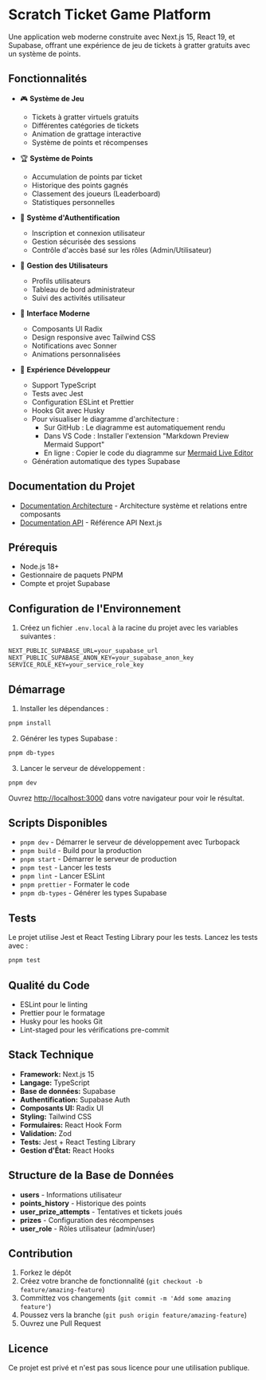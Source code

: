 # Scratch Ticket Game Platform

Une application web moderne construite avec Next.js 15, React 19, et Supabase, offrant une expérience de jeu de tickets à gratter gratuits avec un système de points.

## Fonctionnalités

- 🎮 **Système de Jeu**

  - Tickets à gratter virtuels gratuits
  - Différentes catégories de tickets
  - Animation de grattage interactive
  - Système de points et récompenses

- 🏆 **Système de Points**

  - Accumulation de points par ticket
  - Historique des points gagnés
  - Classement des joueurs (Leaderboard)
  - Statistiques personnelles

- 🔐 **Système d'Authentification**

  - Inscription et connexion utilisateur
  - Gestion sécurisée des sessions
  - Contrôle d'accès basé sur les rôles (Admin/Utilisateur)

- 👥 **Gestion des Utilisateurs**

  - Profils utilisateurs
  - Tableau de bord administrateur
  - Suivi des activités utilisateur

- 🎨 **Interface Moderne**

  - Composants UI Radix
  - Design responsive avec Tailwind CSS
  - Notifications avec Sonner
  - Animations personnalisées

- 🔧 **Expérience Développeur**
  - Support TypeScript
  - Tests avec Jest
  - Configuration ESLint et Prettier
  - Hooks Git avec Husky
  - Pour visualiser le diagramme d'architecture :
    - Sur GitHub : Le diagramme est automatiquement rendu
    - Dans VS Code : Installer l'extension "Markdown Preview Mermaid Support"
    - En ligne : Copier le code du diagramme sur [Mermaid Live Editor](https://mermaid.live)
  - Génération automatique des types Supabase

## Documentation du Projet

- [Documentation Architecture](docs/ARCHITECTURE.md) - Architecture système et relations entre composants
- [Documentation API](https://nextjs.org/docs/app/api-reference) - Référence API Next.js

## Prérequis

- Node.js 18+
- Gestionnaire de paquets PNPM
- Compte et projet Supabase

## Configuration de l'Environnement

1. Créez un fichier `.env.local` à la racine du projet avec les variables suivantes :

```env
NEXT_PUBLIC_SUPABASE_URL=your_supabase_url
NEXT_PUBLIC_SUPABASE_ANON_KEY=your_supabase_anon_key
SERVICE_ROLE_KEY=your_service_role_key
```

## Démarrage

1. Installer les dépendances :

```bash
pnpm install
```

2. Générer les types Supabase :

```bash
pnpm db-types
```

3. Lancer le serveur de développement :

```bash
pnpm dev
```

Ouvrez [http://localhost:3000](http://localhost:3000) dans votre navigateur pour voir le résultat.

## Scripts Disponibles

- `pnpm dev` - Démarrer le serveur de développement avec Turbopack
- `pnpm build` - Build pour la production
- `pnpm start` - Démarrer le serveur de production
- `pnpm test` - Lancer les tests
- `pnpm lint` - Lancer ESLint
- `pnpm prettier` - Formater le code
- `pnpm db-types` - Générer les types Supabase

## Tests

Le projet utilise Jest et React Testing Library pour les tests. Lancez les tests avec :

```bash
pnpm test
```

## Qualité du Code

- ESLint pour le linting
- Prettier pour le formatage
- Husky pour les hooks Git
- Lint-staged pour les vérifications pre-commit

## Stack Technique

- **Framework:** Next.js 15
- **Langage:** TypeScript
- **Base de données:** Supabase
- **Authentification:** Supabase Auth
- **Composants UI:** Radix UI
- **Styling:** Tailwind CSS
- **Formulaires:** React Hook Form
- **Validation:** Zod
- **Tests:** Jest + React Testing Library
- **Gestion d'État:** React Hooks

## Structure de la Base de Données

- **users** - Informations utilisateur
- **points_history** - Historique des points
- **user_prize_attempts** - Tentatives et tickets joués
- **prizes** - Configuration des récompenses
- **user_role** - Rôles utilisateur (admin/user)

## Contribution

1. Forkez le dépôt
2. Créez votre branche de fonctionnalité (`git checkout -b feature/amazing-feature`)
3. Committez vos changements (`git commit -m 'Add some amazing feature'`)
4. Poussez vers la branche (`git push origin feature/amazing-feature`)
5. Ouvrez une Pull Request

## Licence

Ce projet est privé et n'est pas sous licence pour une utilisation publique.
